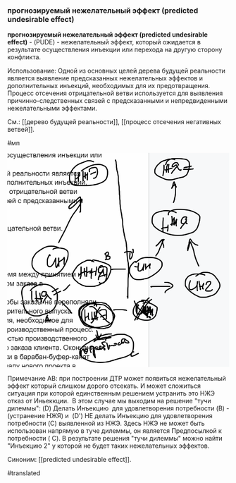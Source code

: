 ### прогнозируемый нежелательный эффект (predicted undesirable effect)

**прогнозируемый нежелательный эффект (predicted undesirable effect)** - (PUDE) - нежелательный эффект, который ожидается в результате осуществления инъекции или перехода на другую сторону конфликта.

Использование: Одной из основных целей дерева будущей реальности является выявление предсказанных нежелательных эффектов и дополнительных инъекций, необходимых для их предотвращения. Процесс отсечения отрицательной ветви используется для выявления причинно-следственных связей с предсказанными и непредвиденными нежелательными эффектами.

См.: [[дерево будущей реальности]], [[процесс отсечения негативных ветвей]].

#мп

![](images/image83.png)

Примечание АВ: при построении ДТР может появиться нежелательный эффект который слишком дорого отсекать. И может сложиться ситуация при которой единственным решением устранить это НЖЭ отказ от Иньеккции.  В этом случае мы выходим на решение "тучи дилеммы": (D) Делать Инъекцию  для удовлетворения потребности (B) - (устранение НЖЯ) и  (D') НЕ делать Инъекцию для удовлетворения потребности (C) выявленной из НЖЭ. Здесь НЖЭ не может быть использован напрямую в туче дилеммы, он является Предпосылкой к потребности ( C). В результате решения "тучи дилеммы" можно найти "Инъекцию 2" у которой не будет таких нежелательных эффектов.

Синоним: [[predicted undesirable effect]].

#translated
